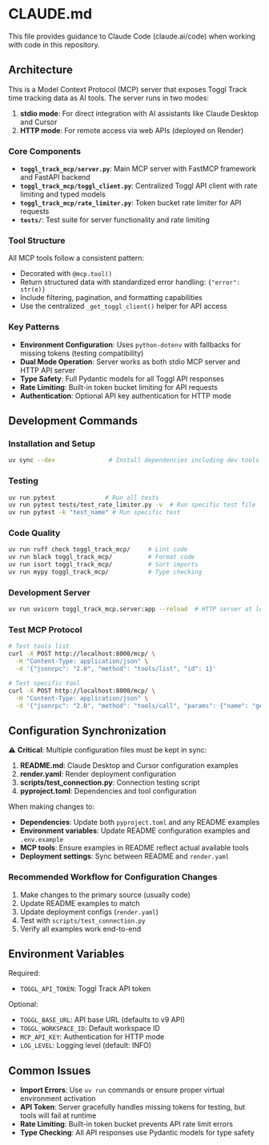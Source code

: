 # CLAUDE.md

This file provides guidance to Claude Code (claude.ai/code) when working with code in this repository.

## Architecture

This is a Model Context Protocol (MCP) server that exposes Toggl Track time tracking data as AI tools. The server runs in two modes:

1. **stdio mode**: For direct integration with AI assistants like Claude Desktop and Cursor
2. **HTTP mode**: For remote access via web APIs (deployed on Render)

### Core Components

- **`toggl_track_mcp/server.py`**: Main MCP server with FastMCP framework and FastAPI backend
- **`toggl_track_mcp/toggl_client.py`**: Centralized Toggl API client with rate limiting and typed models
- **`toggl_track_mcp/rate_limiter.py`**: Token bucket rate limiter for API requests
- **`tests/`**: Test suite for server functionality and rate limiting

### Tool Structure

All MCP tools follow a consistent pattern:
- Decorated with `@mcp.tool()` 
- Return structured data with standardized error handling: `{"error": str(e)}`
- Include filtering, pagination, and formatting capabilities
- Use the centralized `_get_toggl_client()` helper for API access

### Key Patterns

- **Environment Configuration**: Uses `python-dotenv` with fallbacks for missing tokens (testing compatibility)
- **Dual Mode Operation**: Server works as both stdio MCP server and HTTP API server
- **Type Safety**: Full Pydantic models for all Toggl API responses
- **Rate Limiting**: Built-in token bucket limiting for API requests
- **Authentication**: Optional API key authentication for HTTP mode

## Development Commands

### Installation and Setup
```bash
uv sync --dev               # Install dependencies including dev tools
```

### Testing
```bash
uv run pytest              # Run all tests
uv run pytest tests/test_rate_limiter.py -v  # Run specific test file
uv run pytest -k "test_name" # Run specific test
```

### Code Quality
```bash
uv run ruff check toggl_track_mcp/     # Lint code
uv run black toggl_track_mcp/          # Format code  
uv run isort toggl_track_mcp/          # Sort imports
uv run mypy toggl_track_mcp/           # Type checking
```

### Development Server
```bash
uv run uvicorn toggl_track_mcp.server:app --reload  # HTTP server at localhost:8000
```

### Test MCP Protocol
```bash
# Test tools list
curl -X POST http://localhost:8000/mcp/ \
  -H "Content-Type: application/json" \
  -d '{"jsonrpc": "2.0", "method": "tools/list", "id": 1}'

# Test specific tool
curl -X POST http://localhost:8000/mcp/ \
  -H "Content-Type: application/json" \
  -d '{"jsonrpc": "2.0", "method": "tools/call", "params": {"name": "get_current_user", "arguments": {}}, "id": 1}'
```

## Configuration Synchronization

⚠️ **Critical**: Multiple configuration files must be kept in sync:

1. **README.md**: Claude Desktop and Cursor configuration examples
2. **render.yaml**: Render deployment configuration 
3. **scripts/test_connection.py**: Connection testing script
4. **pyproject.toml**: Dependencies and tool configuration

When making changes to:
- **Dependencies**: Update both `pyproject.toml` and any README examples
- **Environment variables**: Update README configuration examples and `.env.example`
- **MCP tools**: Ensure examples in README reflect actual available tools
- **Deployment settings**: Sync between README and `render.yaml`

### Recommended Workflow for Configuration Changes

1. Make changes to the primary source (usually code)
2. Update README examples to match
3. Update deployment configs (`render.yaml`)
4. Test with `scripts/test_connection.py`
5. Verify all examples work end-to-end

## Environment Variables

Required:
- `TOGGL_API_TOKEN`: Toggl Track API token

Optional:
- `TOGGL_BASE_URL`: API base URL (defaults to v9 API)
- `TOGGL_WORKSPACE_ID`: Default workspace ID
- `MCP_API_KEY`: Authentication for HTTP mode
- `LOG_LEVEL`: Logging level (default: INFO)

## Common Issues

- **Import Errors**: Use `uv run` commands or ensure proper virtual environment activation
- **API Token**: Server gracefully handles missing tokens for testing, but tools will fail at runtime
- **Rate Limiting**: Built-in token bucket prevents API rate limit errors
- **Type Checking**: All API responses use Pydantic models for type safety